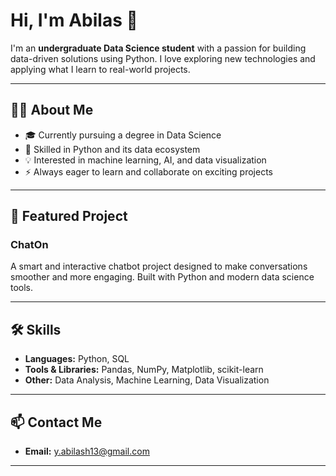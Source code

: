 # Hi, I'm Abilas 👋

I'm an **undergraduate Data Science student** with a passion for building data-driven solutions using Python. I love exploring new technologies and applying what I learn to real-world projects.

---

## 👨‍💻 About Me

- 🎓 Currently pursuing a degree in Data Science  
- 🐍 Skilled in Python and its data ecosystem  
- 💡 Interested in machine learning, AI, and data visualization  
- ⚡ Always eager to learn and collaborate on exciting projects

---

## 🚀 Featured Project

### ChatOn
A smart and interactive chatbot project designed to make conversations smoother and more engaging. Built with Python and modern data science tools.

---

## 🛠️ Skills

- **Languages:** Python, SQL
- **Tools & Libraries:** Pandas, NumPy, Matplotlib, scikit-learn
- **Other:** Data Analysis, Machine Learning, Data Visualization

---

## 📫 Contact Me

- **Email:** y.abilash13@gmail.com

---

<!--
Profile last updated: 2025-08-19
-->
